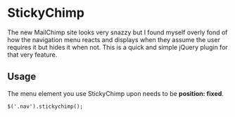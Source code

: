 # StickyChimp

The new MailChimp site looks very snazzy but I found myself overly fond of how the navigation menu reacts and displays when they assume the user requires it but hides it when not. This is a quick and simple jQuery plugin for that very feature.

## Usage

The menu element you use StickyChimp upon needs to be __position: fixed__.

	$('.nav').stickychimp();